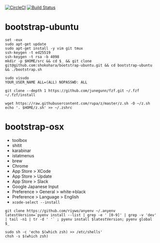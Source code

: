 [![CircleCI](https://circleci.com/gh/shokohara/bootstrap.svg?style=svg)](https://circleci.com/gh/shokohara/bootstrap)
[![Build Status](https://travis-ci.org/shokohara/bootstrap.svg?branch=master)](https://travis-ci.org/shokohara/bootstrap)

# bootstrap-ubuntu
```
set -eux
sudo apt-get update
sudo apt-get install -y vim git tmux
ssh-keygen -t ed25519
ssh-keygen -t rsa -b 4098
mkdir -p $HOME/src && cd $_ && git clone git@github.com:shokohara/bootstrap-ubuntu.git && cd bootstrap-ubuntu && ./bootstrap.sh

sudo visudo
YOUR_USER_NAME ALL=(ALL) NOPASSWD: ALL

git clone --depth 1 https://github.com/junegunn/fzf.git ~/.fzf
~/.fzf/install

wget https://raw.githubusercontent.com/rupa/z/master/z.sh -O ~/z.sh
echo '. $HOME/z.sh' >> ~/.zshrc
```

# bootstrap-osx
- toolbox
- shitit
- karabinar
- istatmenus
- brew
- Chrome
- App Store > XCode
- App Store > Update
- App Store > Slack
- Google Japanese Input
- Preference > General > white->black
- Preference > Language > English
- `xcode-select --install`

```
git clone https://github.com/riywo/anyenv ~/.anyenv
latestVersion=`pyenv install --list | grep -e ' [0-9]' | grep -v 'dev' | tail -n1 | tr -d ' '` ; pyenv install $latestVersion; pyenv global $_

sudo sh -c 'echo $(which zsh) >> /etc/shells'
chsh -s $(which zsh)
```
